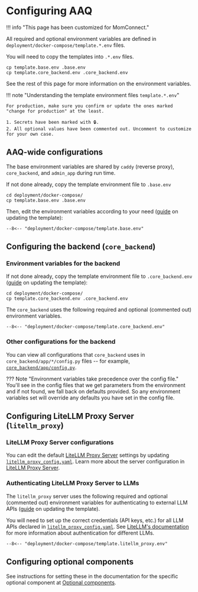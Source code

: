 # Configuring AAQ

!!! info "This page has been customized for MomConnect."

All required and optional environment variables are defined in
`deployment/docker-compose/template.*.env` files.

You will need to copy the
templates into `.*.env` files.

```shell
cp template.base.env .base.env
cp template.core_backend.env .core_backend.env
```

See the rest of
this page for more information on the environment variables.

<a name="template-env-guide"></a>
!!! note "Understanding the template environment files `template.*.env`"

    For production, make sure you confirm or update the ones marked "change for production" at the least.

    1. Secrets have been marked with 🔒.
    2. All optional values have been commented out. Uncomment to customize for your own case.

## AAQ-wide configurations

The base environment variables are shared by `caddy` (reverse proxy), `core_backend`,
and `admin_app` during run time.

If not done already, copy the template environment file to `.base.env`

```shell
cd deployment/docker-compose/
cp template.base.env .base.env
```

Then, edit the environment variables according to your need ([guide](#template-env-guide) on updating the template):

```shell title="<code>deployment/docker-compose/template.base.env</code>"
--8<-- "deployment/docker-compose/template.base.env"
```

## Configuring the backend (`core_backend`)

### Environment variables for the backend

If not done already, copy the template environment file to `.core_backend.env` ([guide](#template-env-guide) on updating the template):

```shell
cd deployment/docker-compose/
cp template.core_backend.env .core_backend.env
```

The `core_backend` uses the following required and optional (commented out) environment variables.

```shell title="<code>deployment/docker-compose/template.core_backend.env</code>"
--8<-- "deployment/docker-compose/template.core_backend.env"
```

### Other configurations for the backend

You can view all configurations that `core_backend` uses in
`core_backend/app/*/config.py`
files -- for example, [`core_backend/app/config.py`](https://github.com/IDinsight/ask-a-question/blob/main/core_backend/app/config.py).

??? Note "Environment variables take precedence over the config file."
You'll see in the config files that we get parameters from the environment and if
not found, we fall back on defaults provided. So any environment variables set
will override any defaults you have set in the config file.

## Configuring LiteLLM Proxy Server (`litellm_proxy`)

### LiteLLM Proxy Server configurations

You can edit the default [LiteLLM Proxy Server](../components/litellm-proxy/index.md)
settings by updating
[`litellm_proxy_config.yaml`](https://github.com/IDinsight/ask-a-question/blob/main/deployment/docker-compose/litellm_proxy_config.yaml).
Learn more about the server configuration in [LiteLLM Proxy Server](../components/litellm-proxy/index.md).

### Authenticating LiteLLM Proxy Server to LLMs

The `litellm_proxy` server uses the following required and optional (commented out) environment
variables for authenticating to external LLM APIs ([guide](#template-env-guide) on updating the template).

You will need to set up
the correct credentials (API keys, etc.) for all LLM APIs declared in
[`litellm_proxy_config.yaml`](https://github.com/IDinsight/ask-a-question/blob/main/deployment/docker-compose/litellm_proxy_config.yaml). See [LiteLLM's documentation](https://docs.litellm.ai/docs/) for more information about
authentication for different LLMs.

```shell title="<code>deployment/docker-compose/template.litellm_proxy.env</code>"
--8<-- "deployment/docker-compose/template.litellm_proxy.env"
```

## Configuring optional components

See instructions for setting these in the documentation for the specific optional
component at [Optional components](../components/index.md#internal-components).

